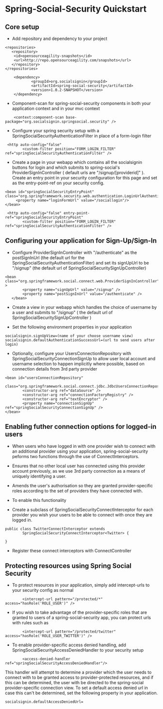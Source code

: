 Spring-Social-Security Quickstart
=================================

Core setup
----------

- Add repository and dependency to your project

```
<repositories>
   <repository>
	<id>opensourceagility-snapshots</id>
	<url>http://repo.opensourceagility.com/snapshots</url>
   </repository>
</repositories>
```
```
  	<dependency>
			<groupId>org.socialsignin</groupId>
			<artifactId>spring-social-security</artifactId>
			<version>1.0.2-SNAPSHOT</version>
	</dependency>
```
- Component-scan for spring-social-security components in both your application context and in your mvc context

```
	<context:component-scan base-package="org.socialsignin.springsocial.security" />
```
- Configure your spring security setup with a SpringSocialSecurityAuthenticationFilter in place of a form-login filter

```
 <http auto-config="false" 
    	<custom-filter position="FORM_LOGIN_FILTER" ref="springSocialSecurityAuthenticationFilter" />
```
- Create a page in your webapp which contains all the socialsignin buttons for login and which submits to spring-social's 
  ProviderSignInController ( default urls are "/signup/[providerid]" ).  Create an entry point in your security configuration
  for this page and set as the entry-point-ref on your security config.
```
<bean id="springSocialSecurityEntryPoint" 
class="org.springframework.security.web.authentication.LoginUrlAuthenticationEntryPoint">
     <property name="loginFormUrl" value="/sociallogin"/>
</bean>
```

```
 <http auto-config="false" entry-point-ref="springSocialSecurityEntryPoint" 
    	<custom-filter position="FORM_LOGIN_FILTER" ref="springSocialSecurityAuthenticationFilter" />
```

Configuring your application for Sign-Up/Sign-In
------------------------------------------------

- Configure ProviderSignInController with "/authenticate" as the postSignInUrl (the default url for the SpringSocialSecurityAuthenticationFilter)
and set its signUpUrl to be "/signup" (the default url of SpringSocialSecuritySignUpController)

```
<bean class="org.springframework.social.connect.web.ProviderSignInController" >
    	<property name="signUpUrl" value="/signup" />
        <property name="postSignInUrl" value="/authenticate" />
   </bean>
```
- Create a view in your webapp which handles the choice of username by a user and submits to "/signup" 
  ( the default url of SpringSocialSecuritySignUpController )

- Set the following environment properties in your application

```
socialsignin.signUpView=(name of your choose username view)
socialsignin.defaultAuthenticationSuccessUrl=(url to send users after login)
```

- Optionally, configure your UsersConnectionRepository with SpringSocialSecurityConnectionSignUp to allow user local account
   and username selection to happen implicitly where possible, based on connection details from 3rd party provider

```
<bean id="usersConnectionRepository"
		class="org.springframework.social.connect.jdbc.JdbcUsersConnectionRepository">
		<constructor-arg ref="dataSource" />
		<constructor-arg ref="connectionFactoryRegistry" />
		<constructor-arg ref="textEncryptor" />
		<property name="connectionSignUp" ref="springSocialSecurityConnectionSignUp" /> 
</bean>
```
  
Enabling futher connection options for logged-in users
------------------------------------------------------

- When users who have logged in with one provider wish to connect with an additional provider using your application,
spring-social-security peforms two functions through the use of ConnectInterceptors.

* Ensures that no other local user has connected using this provider account previously, as we use 3rd party
connection as a means of uniquely identifying a user.

* Amends the user's authorisation so they are granted provider-specific roles according to the set of providers
they have connected with.

- To enable this functionality

* Create a subclass of SpringSocialSecurityConnectInterceptor for each provider you wish your users to be able to connect with
once they are logged in.

```
public class TwitterConnectInterceptor extends
		SpringSocialSecurityConnectInterceptor<Twitter> {

}
```

- Register these connect interceptors with ConnectController

Protecting resources using Spring Social Security
-------------------------------------------------

- To protect resources in your application, simply add intercept-urls to your security config as normal

```
		<intercept-url pattern="/protected/*" access="hasRole('ROLE_USER')" />
```

- If you wish to take advantage of the provider-specific roles that are granted to users of a spring-social-security app,
you can protect urls with rules such as 

```
		<intercept-url pattern="/protected/twitter" access="hasRole('ROLE_USER_TWITTER')" />
```

- To enable provider-specific access denied handling, add SpringSocialSecurityAccessDeniedHandler to your security setup

```
        <access-denied-handler ref="springSocialSecurityAccessDeniedHandler"/>
```
This handler will attempt to determine a provider which the user needs to connect with to be granted
access to provider-protected resources, and if this can be determined, the user with be directed to
the spring-social provider-specific connection view.  To set a default access denied url in case this can't be 
determined, set the following property in your application.

```
socialsignin.defaultAccessDeniedUrl=
```